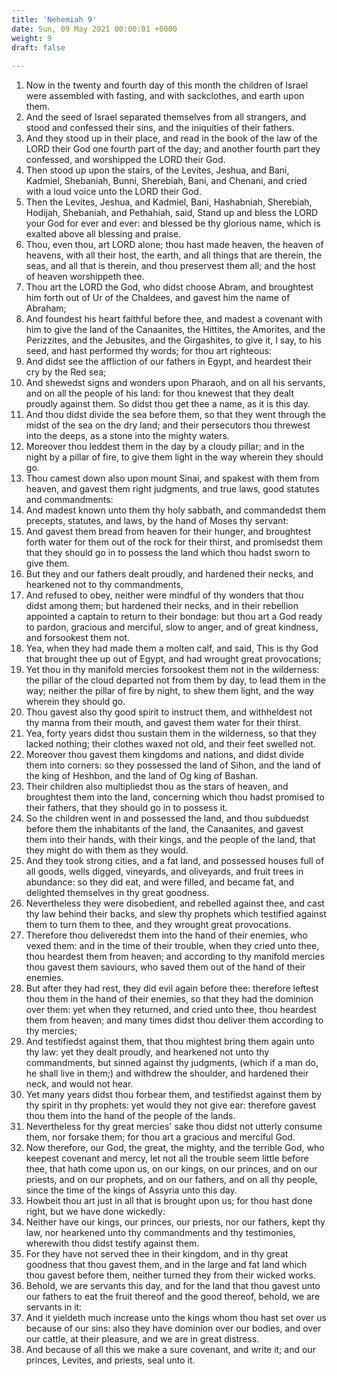 ```yaml
---
title: 'Nehemiah 9'
date: Sun, 09 May 2021 00:00:01 +0000
weight: 9
draft: false
  
---
```


1. Now in the twenty and fourth day of this month the children of Israel were assembled with fasting, and with sackclothes, and earth upon them.
2. And the seed of Israel separated themselves from all strangers, and stood and confessed their sins, and the iniquities of their fathers.
3. And they stood up in their place, and read in the book of the law of the LORD their God one fourth part of the day; and another fourth part they confessed, and worshipped the LORD their God.
4. Then stood up upon the stairs, of the Levites, Jeshua, and Bani, Kadmiel, Shebaniah, Bunni, Sherebiah, Bani, and Chenani, and cried with a loud voice unto the LORD their God.
5. Then the Levites, Jeshua, and Kadmiel, Bani, Hashabniah, Sherebiah, Hodijah, Shebaniah, and Pethahiah, said, Stand up and bless the LORD your God for ever and ever: and blessed be thy glorious name, which is exalted above all blessing and praise.
6. Thou, even thou, art LORD alone; thou hast made heaven, the heaven of heavens, with all their host, the earth, and all things that are therein, the seas, and all that is therein, and thou preservest them all; and the host of heaven worshippeth thee.
7. Thou art the LORD the God, who didst choose Abram, and broughtest him forth out of Ur of the Chaldees, and gavest him the name of Abraham;
8. And foundest his heart faithful before thee, and madest a covenant with him to give the land of the Canaanites, the Hittites, the Amorites, and the Perizzites, and the Jebusites, and the Girgashites, to give it, I say, to his seed, and hast performed thy words; for thou art righteous:
9. And didst see the affliction of our fathers in Egypt, and heardest their cry by the Red sea;
10. And shewedst signs and wonders upon Pharaoh, and on all his servants, and on all the people of his land: for thou knewest that they dealt proudly against them. So didst thou get thee a name, as it is this day.
11. And thou didst divide the sea before them, so that they went through the midst of the sea on the dry land; and their persecutors thou threwest into the deeps, as a stone into the mighty waters.
12. Moreover thou leddest them in the day by a cloudy pillar; and in the night by a pillar of fire, to give them light in the way wherein they should go.
13. Thou camest down also upon mount Sinai, and spakest with them from heaven, and gavest them right judgments, and true laws, good statutes and commandments:
14. And madest known unto them thy holy sabbath, and commandedst them precepts, statutes, and laws, by the hand of Moses thy servant:
15. And gavest them bread from heaven for their hunger, and broughtest forth water for them out of the rock for their thirst, and promisedst them that they should go in to possess the land which thou hadst sworn to give them.
16. But they and our fathers dealt proudly, and hardened their necks, and hearkened not to thy commandments,
17. And refused to obey, neither were mindful of thy wonders that thou didst among them; but hardened their necks, and in their rebellion appointed a captain to return to their bondage: but thou art a God ready to pardon, gracious and merciful, slow to anger, and of great kindness, and forsookest them not.
18. Yea, when they had made them a molten calf, and said, This is thy God that brought thee up out of Egypt, and had wrought great provocations;
19. Yet thou in thy manifold mercies forsookest them not in the wilderness: the pillar of the cloud departed not from them by day, to lead them in the way; neither the pillar of fire by night, to shew them light, and the way wherein they should go.
20. Thou gavest also thy good spirit to instruct them, and withheldest not thy manna from their mouth, and gavest them water for their thirst.
21. Yea, forty years didst thou sustain them in the wilderness, so that they lacked nothing; their clothes waxed not old, and their feet swelled not.
22. Moreover thou gavest them kingdoms and nations, and didst divide them into corners: so they possessed the land of Sihon, and the land of the king of Heshbon, and the land of Og king of Bashan.
23. Their children also multipliedst thou as the stars of heaven, and broughtest them into the land, concerning which thou hadst promised to their fathers, that they should go in to possess it.
24. So the children went in and possessed the land, and thou subduedst before them the inhabitants of the land, the Canaanites, and gavest them into their hands, with their kings, and the people of the land, that they might do with them as they would.
25. And they took strong cities, and a fat land, and possessed houses full of all goods, wells digged, vineyards, and oliveyards, and fruit trees in abundance: so they did eat, and were filled, and became fat, and delighted themselves in thy great goodness.
26. Nevertheless they were disobedient, and rebelled against thee, and cast thy law behind their backs, and slew thy prophets which testified against them to turn them to thee, and they wrought great provocations.
27. Therefore thou deliveredst them into the hand of their enemies, who vexed them: and in the time of their trouble, when they cried unto thee, thou heardest them from heaven; and according to thy manifold mercies thou gavest them saviours, who saved them out of the hand of their enemies.
28. But after they had rest, they did evil again before thee: therefore leftest thou them in the hand of their enemies, so that they had the dominion over them: yet when they returned, and cried unto thee, thou heardest them from heaven; and many times didst thou deliver them according to thy mercies;
29. And testifiedst against them, that thou mightest bring them again unto thy law: yet they dealt proudly, and hearkened not unto thy commandments, but sinned against thy judgments, (which if a man do, he shall live in them;) and withdrew the shoulder, and hardened their neck, and would not hear.
30. Yet many years didst thou forbear them, and testifiedst against them by thy spirit in thy prophets: yet would they not give ear: therefore gavest thou them into the hand of the people of the lands.
31. Nevertheless for thy great mercies' sake thou didst not utterly consume them, nor forsake them; for thou art a gracious and merciful God.
32. Now therefore, our God, the great, the mighty, and the terrible God, who keepest covenant and mercy, let not all the trouble seem little before thee, that hath come upon us, on our kings, on our princes, and on our priests, and on our prophets, and on our fathers, and on all thy people, since the time of the kings of Assyria unto this day.
33. Howbeit thou art just in all that is brought upon us; for thou hast done right, but we have done wickedly:
34. Neither have our kings, our princes, our priests, nor our fathers, kept thy law, nor hearkened unto thy commandments and thy testimonies, wherewith thou didst testify against them.
35. For they have not served thee in their kingdom, and in thy great goodness that thou gavest them, and in the large and fat land which thou gavest before them, neither turned they from their wicked works.
36. Behold, we are servants this day, and for the land that thou gavest unto our fathers to eat the fruit thereof and the good thereof, behold, we are servants in it:
37. And it yieldeth much increase unto the kings whom thou hast set over us because of our sins: also they have dominion over our bodies, and over our cattle, at their pleasure, and we are in great distress.
38. And because of all this we make a sure covenant, and write it; and our princes, Levites, and priests, seal unto it.
